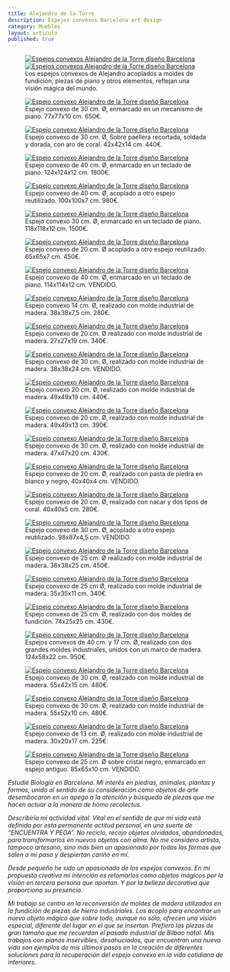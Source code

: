 ```yaml
---
title: Alejandro de la Torre
description: Espejos convexos Barcelona art design
category: Muebles
layout: articulo
published: true
---
```


<figure class="half">
	<a href="/images/Alejandro/DSC_0007.jpg"><img src="/images/Alejandro/DSC_0007.jpg" alt="Espejos convexos Alejandro de la Torre diseño Barcelona"></a>
	<a href="/images/Alejandro/DSC_0008.jpg"><img src="/images/Alejandro/DSC_0008.jpg" alt="Espejos convexos Alejandro de la Torre diseño Barcelona"></a>
<figcaption>
Los espejos convexos de Alejandro acoplados a moldes de fundición, piezas de piano y otros elementos, reflejan una visión mágica del mundo.</figcaption>
</figure>


<div class="figure-group">
<figure>
<a href="/images/Alejandro/25.jpg"><img src="/images/Alejandro/25.jpg" alt="Espejo convexo Alejandro de la Torre diseño Barcelona"></a>
	<figcaption>
Espejo convexo de 30 cm. Ø, enmarcado en un mecanismo de piano. 77x77x10 cm. 650€.</figcaption>
</figure>

<figure>
<a href="/images/Alejandro/26.jpg"><img src="/images/Alejandro/26.jpg" alt="Espejo convexo Alejandro de la Torre diseño Barcelona"></a>
	<figcaption>
Espejo convexo de 30 cm. Ø, Sobre paellera recortada, soldada y dorada, con aro de coral. 42x42x14 cm. 440€.</figcaption>
</figure>

<figure>
<a href="/images/Alejandro/27.jpg"><img src="/images/Alejandro/27.jpg" alt="Espejo convexo Alejandro de la Torre diseño Barcelona"></a>
	<figcaption>
Espejo convexo de 40 cm. Ø, enmarcado en un teclado de piano. 124x124x12 cm. 1800€.</figcaption>
</figure>


<figure>
<a href="/images/Alejandro/21.jpg"><img src="/images/Alejandro/21.jpg" alt="Espejo convexo Alejandro de la Torre diseño Barcelona"></a>
	<figcaption>
Espejo convexo de 40 cm. Ø, acoplado a otro espejo reutilizado. 100x100x7 cm. 980€.</figcaption>
</figure>


<figure>
	<a href="/images/Alejandro/22.jpg"><img src="/images/Alejandro/22.jpg" alt="Espejo convexo Alejandro de la Torre diseño Barcelona"></a>
	<figcaption>
Espejo convexo 30 cm. Ø, enmarcado en un teclado de piano. 118x118x12 cm. 1500€.</figcaption>
</figure>


<figure>
	<a href="/images/Alejandro/23.jpg"><img src="/images/Alejandro/23.jpg" alt="Espejo convexo Alejandro de la Torre diseño Barcelona"></a>
	<figcaption>
Espejo convexo de 20 cm. Ø acoplado a otro espejo reutilizado. 65x65x7 cm. 450€.</figcaption>
</figure>


<figure>
<a href="/images/Alejandro/9.jpg"><img src="/images/Alejandro/9.jpg" alt="Espejo convexo Alejandro de la Torre diseño Barcelona"></a>
	<figcaption>
Espejo convexo de 40 cm. Ø, enmarcado en un teclado de piano. 114x114x12 cm. VENDIDO.</figcaption>
</figure>


<figure>
	<a href="/images/Alejandro/6.jpg"><img src="/images/Alejandro/6.jpg" alt="Espejo convexo Alejandro de la Torre diseño Barcelona"></a>
	<figcaption>
Espejo convexo 14 cm. Ø, realizado con molde industrial de madera. 38x38x7,5 cm. 280€.</figcaption>
</figure>


<figure>
	<a href="/images/Alejandro/12.jpg"><img src="/images/Alejandro/12.jpg" alt="Espejo convexo Alejandro de la Torre diseño Barcelona"></a>
	<figcaption>
Espejo convexo de 20 cm. Ø realizado con molde industrial de madera. 27x27x19 cm. 340€.</figcaption>
</figure>


<figure>
	<a href="/images/Alejandro/3.jpg"><img src="/images/Alejandro/3.jpg" alt="Espejo convexo Alejandro de la Torre diseño Barcelona"></a>
	<figcaption>
Espejo convexo de 30 cm. Ø, realizado con molde industrial de madera. 38x38x24 cm. VENDIDO.</figcaption>
</figure>


<figure>
	<a href="/images/Alejandro/2.jpg"><img src="/images/Alejandro/2.jpg" alt="Espejo convexo Alejandro de la Torre diseño Barcelona"></a>
	<figcaption>
Espejo convexo 20 cm. Ø, realizado con molde industrial de madera. 49x49x19 cm. 440€.</figcaption>
</figure>


<figure>
	<a href="/images/Alejandro/1.jpg"><img src="/images/Alejandro/1.jpg" alt="Espejo convexo Alejandro de la Torre diseño Barcelona"></a>
	<figcaption>
Espejo convexo de 20 cm. Ø, realizado con molde industrial de madera. 49x49x13 cm. 390€.</figcaption>
</figure>


<figure>
	<a href="/images/Alejandro/4.jpg"><img src="/images/Alejandro/4.jpg" alt="Espejo convexo Alejandro de la Torre diseño Barcelona"></a>
	<figcaption>
Espejo convexo de 30 cm. Ø, realizado con molde industrial de madera. 47x47x20 cm. 430€.</figcaption>
</figure>


<figure>
	<a href="/images/Alejandro/5.jpg"><img src="/images/Alejandro/5.jpg" alt="Espejo convexo Alejandro de la Torre diseño Barcelona"></a>
	<figcaption>
Espejo convexo de 20 cm. Ø, realizado con pasta de piedra en blanco y negro, 40x40x4 cm. VENDIDO.</figcaption>
</figure>


<figure>
	<a href="/images/Alejandro/10.jpg"><img src="/images/Alejandro/10.jpg" alt="Espejo convexo Alejandro de la Torre diseño Barcelona"></a>
	<figcaption>
Espejo convexo de 20 cm. Ø, realizado con nacar y dos tipos de coral. 40x40x5 cm. 280€.</figcaption>
</figure>


<figure>
	<a href="/images/Alejandro/8.jpg"><img src="/images/Alejandro/8.jpg" alt="Espejo convexo Alejandro de la Torre diseño Barcelona"></a>
	<figcaption>
Espejo convexo de 30 cm. Ø, acoplado a otro espejo reutilizado. 98x87x4,5 cm. VENDIDO.</figcaption>
</figure>


<figure>
	<a href="/images/Alejandro/11.jpg"><img src="/images/Alejandro/11.jpg" alt="Espejo convexo Alejandro de la Torre diseño Barcelona"></a>
	<figcaption>
Espejo convexo de 25 cm. Ø realizado con molde industrial de madera. 38x38x25 cm. 450€.</figcaption>
</figure>


<figure>
	<a href="/images/Alejandro/7.jpg"><img src="/images/Alejandro/7.jpg" alt="Espejo convexo Alejandro de la Torre diseño Barcelona"></a>
	<figcaption>
Espejo convexo de 25 cm Ø, realizado con molde industrial de madera. 35x35x11 cm. 340€.</figcaption>
</figure>


<figure>
	<a href="/images/Alejandro/13.jpg"><img src="/images/Alejandro/13.jpg" alt="Espejo convexo Alejandro de la Torre diseño Barcelona"></a>
	<figcaption>
Espejo convexo de 25 cm. Ø, realizado con dos moldes de fundición. 74x25x25 cm. 430€.</figcaption>
</figure>


<figure>
	<a href="/images/Alejandro/15.jpg"><img src="/images/Alejandro/15.jpg" alt="Espejo convexo Alejandro de la Torre diseño Barcelona"></a>
	<figcaption>
Espejos convexos de 40 cm. y 17 cm. Ø, realizado con dos grandes moldes industriales, unidos con un marco de madera. 124x58x22 cm. 950€.</figcaption>
</figure>


<figure>
	<a href="/images/Alejandro/14.jpg"><img src="/images/Alejandro/14.jpg" alt="Espejo convexo Alejandro de la Torre diseño Barcelona"></a>
	<figcaption>
Espejo convexo de 30 cm. Ø, realizado con molde industrial de madera. 55x42x15 cm. 480€.</figcaption>
</figure>


<figure>
	<a href="/images/Alejandro/19.jpg"><img src="/images/Alejandro/19.jpg" alt="Espejo convexo Alejandro de la Torre diseño Barcelona"></a>
	<figcaption>
Espejo convexo de 30 cm. Ø, realizado con molde industrial de madera. 55x52x10 cm. 480€.</figcaption>
</figure>


<figure>
	<a href="/images/Alejandro/20.jpg"><img src="/images/Alejandro/20.jpg" alt="Espejo convexo Alejandro de la Torre diseño Barcelona"></a>
	<figcaption>
Espejo convexo de 13 cm. Ø, realizado con molde industrial de madera. 30x20x17 cm. 225€.</figcaption>
</figure>


<figure>
	<a href="/images/Alejandro/24.jpg"><img src="/images/Alejandro/24.jpg" alt="Espejo convexo Alejandro de la Torre diseño Barcelona"></a>
	<figcaption>
Espejo convexo de 25 cm. Ø sobre cristal negro, enmarcado en espejo antiguo. 85x65x10 cm. VENDIDO.</figcaption>
</figure>
</div>



_Estudié Biología en Barcelona. Mi interés en piedras, animales, plantas y formas, unido al sentido de su consideración como objetos de arte desembocaron en un apego a la atención y búsqueda de piezas que me hacen actuar a la manera de homo recolectus._


_Describiría mi actividad vital. Vital en el sentido de que mi vida está definida por esta permanente actitud personal, en una suerte de “ENCUENTRA Y PEGA”. No reciclo, recojo objetos olvidados, abandonados, para transformarlos en nuevos objetos con alma. No me considero artista, tampoco artesano, sino más bien un apasionado por todas las formas que salen a mi paso y despiertan cariño en mí._


_Desde pequeño he sido un apasionado de los espejos convexos. En mi propuesta creativa mi intención es retomarlos como objetos mágicos por la visión en tercera persona que aportan. Y por la belleza decorativa que proporciona su presencia._


_Mi trabajo se centra en la reconversión de moldes de madera utilizados en la fundición de piezas de hierro industriales. Los acoplo para encontrar un nuevo objeto mágico que sobre todo, aunque no sólo, ofrecen una visión especial, diferente del lugar en el que se insertan. Prefiero las piezas de gran tamaño que me recuerdan el pasado industrial de Bilbao natal. Mis trabajos con pianos inservibles, desahuciados, que encuentran una nueva vida son ejemplos de mis últimos pasos en la creación de diferentes soluciones para la recuperación del espejo convexo en la vida cotidiana de interiores._
